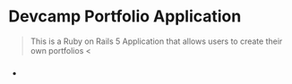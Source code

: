 # Devcamp Portfolio Application

> This is a Ruby on Rails 5 Application that allows users to create their own portfolios <

###

- 